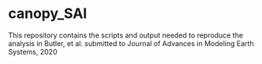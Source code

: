 # canopy_SAI

This repository contains the scripts and output needed to reproduce the analysis in Butler, et al. submitted to Journal of Advances in Modeling Earth Systems, 2020
